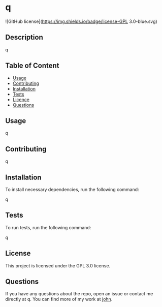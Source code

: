 

  # **q**


  ![GitHub license](https://img.shields.io/badge/license-GPL 3.0-blue.svg)

  ## Description 
  q

  ## Table of Content

  * [Usage](#usage)
  * [Contributing](#contributing)
  * [Installation](#installation)
  * [Tests](#tests)
  * [Licence](#licence)
  * [Questions](#questions)

  ## Usage

  q

  ## Contributing

  q

  ## Installation

  To install necessary dependencies, run the following command:

  q

  ## Tests

  To run tests, run the following command:
  
  q

  ## License

  This project  is licensed under the GPL 3.0 license.

  ## Questions

  If you have any questions about the repo, open an issue or contact me directly at q. You can find more of my work at [john](https://github.com/john/).

